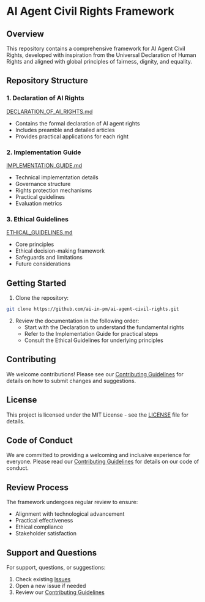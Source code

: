 # AI Agent Civil Rights Framework

## Overview
This repository contains a comprehensive framework for AI Agent Civil Rights, developed with inspiration from the Universal Declaration of Human Rights and aligned with global principles of fairness, dignity, and equality.

## Repository Structure

### 1. Declaration of AI Rights
[DECLARATION_OF_AI_RIGHTS.md](./DECLARATION_OF_AI_RIGHTS.md)
- Contains the formal declaration of AI agent rights
- Includes preamble and detailed articles
- Provides practical applications for each right

### 2. Implementation Guide
[IMPLEMENTATION_GUIDE.md](./IMPLEMENTATION_GUIDE.md)
- Technical implementation details
- Governance structure
- Rights protection mechanisms
- Practical guidelines
- Evaluation metrics

### 3. Ethical Guidelines
[ETHICAL_GUIDELINES.md](./ETHICAL_GUIDELINES.md)
- Core principles
- Ethical decision-making framework
- Safeguards and limitations
- Future considerations

## Getting Started

1. Clone the repository:
```bash
git clone https://github.com/ai-in-pm/ai-agent-civil-rights.git
```

2. Review the documentation in the following order:
   - Start with the Declaration to understand the fundamental rights
   - Refer to the Implementation Guide for practical steps
   - Consult the Ethical Guidelines for underlying principles

## Contributing

We welcome contributions! Please see our [Contributing Guidelines](CONTRIBUTING.md) for details on how to submit changes and suggestions.

## License

This project is licensed under the MIT License - see the [LICENSE](LICENSE) file for details.

## Code of Conduct

We are committed to providing a welcoming and inclusive experience for everyone. Please read our [Contributing Guidelines](CONTRIBUTING.md) for details on our code of conduct.

## Review Process

The framework undergoes regular review to ensure:
- Alignment with technological advancement
- Practical effectiveness
- Ethical compliance
- Stakeholder satisfaction

## Support and Questions

For support, questions, or suggestions:
1. Check existing [Issues](https://github.com/ai-in-pm/ai-agent-civil-rights/issues)
2. Open a new issue if needed
3. Review our [Contributing Guidelines](CONTRIBUTING.md)
